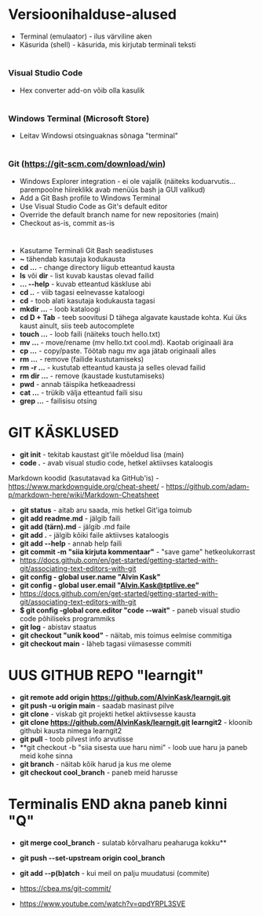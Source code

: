# Versioonihalduse-alused

- Terminal (emulaator) - ilus värviline aken
- Käsurida (shell) - käsurida, mis kirjutab terminali teksti
#
### Visual Studio Code
- Hex converter add-on võib olla kasulik
#
### Windows Terminal (Microsoft Store)
- Leitav Windowsi otsinguaknas sõnaga "terminal"
# 
### Git (https://git-scm.com/download/win)
- Windows Explorer integration - ei ole vajalik (näiteks koduarvutis... parempoolne hiireklikk avab menüüs bash ja GUI valikud)
- Add a Git Bash profile to Windows Terminal
- Use Visual Studio Code as Git's default editor
- Override the default branch name for new repositories (main)
- Checkout as-is, commit as-is
# 
- Kasutame Terminali Git Bash seadistuses
- **~** tähendab kasutaja kodukausta
- **cd ...** - change directory liigub etteantud kausta
- **ls** või **dir** - list kuvab kaustas olevad failid
- **... --help** - kuvab etteantud käskluse abi
- **cd ..** - viib tagasi eelnevasse kataloogi
- **cd** - toob alati kasutaja kodukausta tagasi
- **mkdir ...** - loob kataloogi
- **cd D + Tab** - teeb soovitusi D tähega algavate kaustade kohta. Kui üks kaust ainult, siis teeb autocomplete
- **touch ...** - loob faili (näiteks touch hello.txt)
- **mv ...** - move/rename (mv hello.txt cool.md). Kaotab originaali ära
- **cp ...** - copy/paste. Töötab nagu mv aga jätab originaali alles
- **rm ...** - remove (failide kustutamiseks)
- **rm -r ...** - kustutab etteantud kausta ja selles olevad failid
- **rm dir ...** - remove (kaustade kustutamiseks)
- **pwd** - annab täispika hetkeaadressi
- **cat ...** - trükib välja etteantud faili sisu
- **grep ...** - failisisu otsing

# GIT KÄSKLUSED
- **git init** - tekitab kaustast git'ile mõeldud lisa (main)
- **code .** - avab visual studio code, hetkel aktiivses kataloogis

Markdown koodid (kasutatavad ka GitHub'is) - https://www.markdownguide.org/cheat-sheet/ - https://github.com/adam-p/markdown-here/wiki/Markdown-Cheatsheet
- **git status** - aitab aru saada, mis hetkel Git'iga toimub
- **git add readme.md** - jälgib faili
- **git add (tärn).md** - jälgib .md faile
- **git add .** - jälgib kõiki faile aktiivses kataloogis
- **git add --help** - annab help faili
- **git commit -m "siia kirjuta kommentaar"** - "save game" hetkeolukorrast
- https://docs.github.com/en/get-started/getting-started-with-git/associating-text-editors-with-git
- **git config - global user.name "Alvin Kask"**
- **git config - global user.email "Alvin.Kask@tptlive.ee"**
- https://docs.github.com/en/get-started/getting-started-with-git/associating-text-editors-with-git
- **$ git config -global core.editor "code --wait"** - paneb visual studio code põhiliseks programmiks
- **git log** - abistav staatus
- **git checkout "unik kood"** - näitab, mis toimus eelmise commitiga
- **git checkout main** - läheb tagasi viimasesse commiti
# UUS GITHUB REPO "learngit"
- **git remote add origin https://github.com/AlvinKask/learngit.git**
- **git push -u origin main** - saadab masinast pilve
- **git clone** - viskab git projekti hetkel aktiivsesse kausta
- **git clone https://github.com/AlvinKask/learngit.git learngit2** - kloonib githubi kausta nimega learngit2
- **git pull** - toob pilvest info arvutisse
- **git checkout -b "siia sisesta uue haru nimi" - loob uue haru ja paneb meid kohe sinna
- **git branch** - näitab kõik harud ja kus me oleme
- **git checkout cool_branch** - paneb meid harusse
# Terminalis END akna paneb kinni "Q"
- **git merge cool_branch** - sulatab kõrvalharu peaharuga kokku**
- **git push --set-upstream origin cool_branch**
- **git add --p(b)atch**  - kui meil on palju muudatusi (commite)

- https://cbea.ms/git-commit/
- https://www.youtube.com/watch?v=qpdYRPL3SVE
